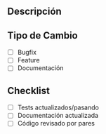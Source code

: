## Descripción

<!-- Qué cambia este PR? -->

## Tipo de Cambio

- [ ] Bugfix
- [ ] Feature
- [ ] Documentación

## Checklist

- [ ] Tests actualizados/pasando
- [ ] Documentación actualizada
- [ ] Código revisado por pares
